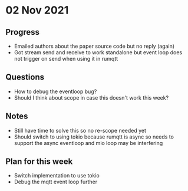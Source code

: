 # 02 Nov 2021

## Progress

* Emailed authors about the paper source code but no reply (again)
* Got stream send and receive to work standalone but event loop does not trigger on send when using it in rumqtt

## Questions

* How to debug the eventloop bug?
* Should I think about scope in case this doesn't work this week?

## Notes

* Still have time to solve this so no re-scope needed yet
* Should switch to  using tokio because rumqtt is async so needs to support the async eventloop and mio loop may be interfering

## Plan for this week

* Switch implementation to use tokio
* Debug the mqtt event loop further
